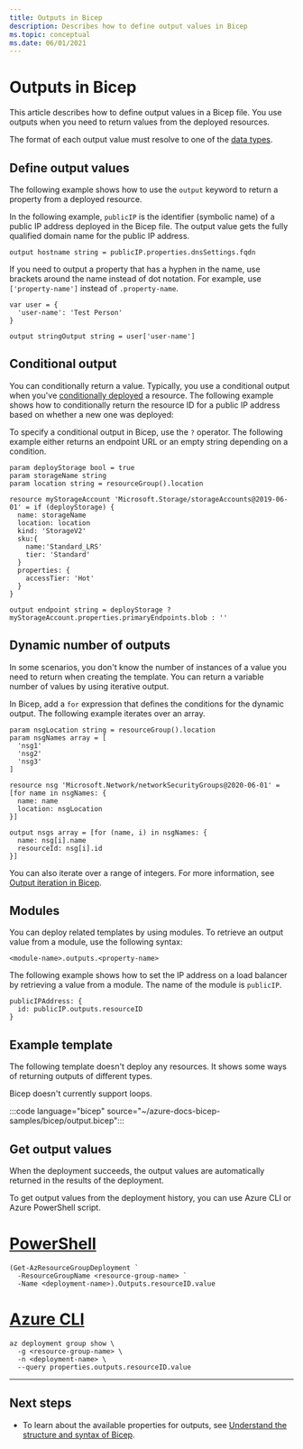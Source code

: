 ```yaml
---
title: Outputs in Bicep
description: Describes how to define output values in Bicep
ms.topic: conceptual
ms.date: 06/01/2021
---
```


# Outputs in Bicep

This article describes how to define output values in a Bicep file. You use outputs when you need to return values from the deployed resources.

The format of each output value must resolve to one of the [data types](data-types.md).

## Define output values

The following example shows how to use the `output` keyword to return a property from a deployed resource.

In the following example, `publicIP` is the identifier (symbolic name) of a public IP address deployed in the Bicep file. The output value gets the fully qualified domain name for the public IP address.

```bicep
output hostname string = publicIP.properties.dnsSettings.fqdn
```

If you need to output a property that has a hyphen in the name, use brackets around the name instead of dot notation. For example, use  `['property-name']` instead of `.property-name`.

```bicep
var user = {
  'user-name': 'Test Person'
}

output stringOutput string = user['user-name']
```

## Conditional output

You can conditionally return a value. Typically, you use a conditional output when you've [conditionally deployed](conditional-resource-deployment.md) a resource. The following example shows how to conditionally return the resource ID for a public IP address based on whether a new one was deployed:

To specify a conditional output in Bicep, use the `?` operator. The following example either returns an endpoint URL or an empty string depending on a condition.

```bicep
param deployStorage bool = true
param storageName string
param location string = resourceGroup().location

resource myStorageAccount 'Microsoft.Storage/storageAccounts@2019-06-01' = if (deployStorage) {
  name: storageName
  location: location
  kind: 'StorageV2'
  sku:{
    name:'Standard_LRS'
    tier: 'Standard'
  }
  properties: {
    accessTier: 'Hot'
  }
}

output endpoint string = deployStorage ? myStorageAccount.properties.primaryEndpoints.blob : ''
```

## Dynamic number of outputs

In some scenarios, you don't know the number of instances of a value you need to return when creating the template. You can return a variable number of values by using iterative output.

In Bicep, add a `for` expression that defines the conditions for the dynamic output. The following example iterates over an array.

```bicep
param nsgLocation string = resourceGroup().location
param nsgNames array = [
  'nsg1'
  'nsg2'
  'nsg3'
]

resource nsg 'Microsoft.Network/networkSecurityGroups@2020-06-01' = [for name in nsgNames: {
  name: name
  location: nsgLocation
}]

output nsgs array = [for (name, i) in nsgNames: {
  name: nsg[i].name
  resourceId: nsg[i].id
}]
```

You can also iterate over a range of integers. For more information, see [Output iteration in Bicep](loop-outputs.md).

## Modules

You can deploy related templates by using modules. To retrieve an output value from a module, use the following syntax:

```bicep
<module-name>.outputs.<property-name>
```

The following example shows how to set the IP address on a load balancer by retrieving a value from a module. The name of the module is `publicIP`.

```bicep
publicIPAddress: {
  id: publicIP.outputs.resourceID
}
```

## Example template

The following template doesn't deploy any resources. It shows some ways of returning outputs of different types.

Bicep doesn't currently support loops.

:::code language="bicep" source="~/azure-docs-bicep-samples/bicep/output.bicep":::

## Get output values

When the deployment succeeds, the output values are automatically returned in the results of the deployment.

To get output values from the deployment history, you can use Azure CLI or Azure PowerShell script.

# [PowerShell](#tab/azure-powershell)

```azurepowershell-interactive
(Get-AzResourceGroupDeployment `
  -ResourceGroupName <resource-group-name> `
  -Name <deployment-name>).Outputs.resourceID.value
```

# [Azure CLI](#tab/azure-cli)

```azurecli-interactive
az deployment group show \
  -g <resource-group-name> \
  -n <deployment-name> \
  --query properties.outputs.resourceID.value
```

---

## Next steps

* To learn about the available properties for outputs, see [Understand the structure and syntax of Bicep](./file.md).

